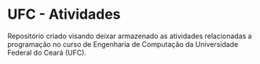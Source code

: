 # UFC - Atividades

Repositório criado visando deixar armazenado as atividades relacionadas a programação no curso de Engenharia de Computação da Universidade Federal do Ceará (UFC).
